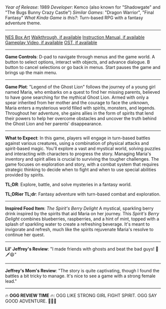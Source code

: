 *Year of Release*: 1989
*Developer*: Kemco (also known for "Shadowgate" and "The Bugs Bunny Crazy Castle")
*Similar Games*: "Dragon Warrior", "Final Fantasy"
*What Kinda Game is this?*: Turn-based RPG with a fantasy adventure theme.

---
[NES Box Art](https://www.google.com/search?tbm=isch&q=NES+Box+Art+Legend+of+the+Ghost+Lion) 
[Walkthrough, if available](https://www.google.com/search?q=Walkthrough+NES+Legend+of+the+Ghost+Lion)
[Instruction Manual, if available](https://www.google.com/search?q=NES+Instruction+Manual+Legend+of+the+Ghost+Lion)
[Gameplay Video, if available](https://www.youtube.com/results?search_query=gameplay+NES+Legend+of+the+Ghost+Lion) 
[OST, if available](https://www.youtube.com/results?search_query=Legend+of+the+Ghost+Lion+OST)

- - -
**Game Controls**:
D-pad to navigate through menus and the game world. A button to select options, interact with objects, and advance dialogue. B button to cancel selections or go back in menus. Start pauses the game and brings up the main menu.

- - -
**Game Plot**: 
"Legend of the Ghost Lion" follows the journey of a young girl named Maria, who embarks on a quest to find her missing parents, believed to have gone searching for the mythical Ghost Lion. Armed with only a spear inherited from her mother and the courage to face the unknown, Maria enters a mysterious world filled with spirits, monsters, and legends. Throughout her adventure, she gains allies in the form of spirits that lend their powers to help her overcome obstacles and uncover the truth behind the Ghost Lion and her parents' disappearance.

- - -
**What to Expect**: 
In this game, players will engage in turn-based battles against various creatures, using a combination of physical attacks and spirit-based magic. You'll explore a vast and mystical world, solving puzzles and interacting with characters to progress the story. Managing Maria's inventory and spirit allies is crucial to surviving the tougher challenges. The game focuses on exploration and story, with a combat system that requires strategic thinking to decide when to fight and when to use special abilities provided by spirits. 

**TL;DR**:
Explore, battle, and solve mysteries in a fantasy world.

**TL;DRier TL;dr**: 
Fantasy adventure with turn-based combat and exploration.

---
**Inspired Food Item**: *The Spirit's Berry Delight*
A mystical, sparkling berry drink inspired by the spirits that aid Maria on her journey. This *Spirit's Berry Delight* combines blueberries, raspberries, and a hint of mint, topped with a splash of sparkling water to create a refreshing beverage. It's meant to invigorate and refresh, much like the spirits rejuvenate Maria's resolve to continue her quest.

---
**Lil' Jeffrey's Review**: "I made friends with ghosts and beat the bad guys! 👻🗡️😄"

---
**Jeffrey's Mom's Review**: "The story is quite captivating, though I found the battles a bit tricky to manage. It's nice to see a game with a strong female lead."

---
🔥 **OGG REVIEW TIME** 🔥: OGG LIKE STRONG GIRL FIGHT SPIRIT. OGG SAY GOOD ADVENTURE. 🌲👧👻